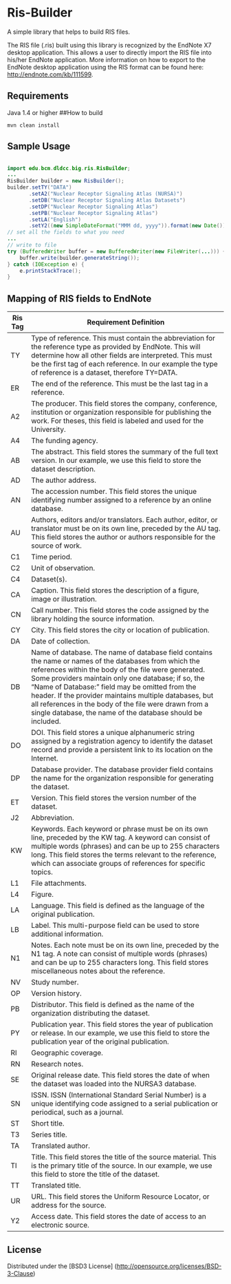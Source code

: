# Ris-Builder

A simple library that helps to build RIS files.

The RIS file (.ris) built using this library is recognized by the EndNote X7 desktop application. This allows a user to directly import the RIS file into his/her EndNote application.  More information on how to export to the EndNote desktop application using the RIS format can be found here:  http://endnote.com/kb/111599.  

## Requirements

Java 1.4 or higher
##How to build

```
mvn clean install
```

## Sample Usage

```java

import edu.bcm.dldcc.big.ris.RisBuilder;
...
RisBuilder builder = new RisBuilder();
builder.setTY("DATA")
       .setA2("Nuclear Receptor Signaling Atlas (NURSA)")
       .setDB("Nuclear Receptor Signaling Atlas Datasets")
       .setDP("Nuclear Receptor Signaling Atlas")
       .setPB("Nuclear Receptor Signaling Atlas")
       .setLA("English")
       .setY2((new SimpleDateFormat("MMM dd, yyyy")).format(new Date()));
// set all the fields to what you need
...
// write to file
try (BufferedWriter buffer = new BufferedWriter(new FileWriter(...))) {
    buffer.write(builder.generateString());
} catch (IOException e) {
    e.printStackTrace();
}
```

## Mapping of RIS fields to EndNote


| Ris Tag  |Requirement Definition|
|----------|----------------------|
|TY | Type of reference.  This must contain the abbreviation for the reference type as provided by EndNote. This will determine how all other fields are interpreted. This must be the first tag of each reference. In our example the type of reference is a dataset, therefore TY=DATA.
|ER| The end of the reference.  This must be the last tag in a reference.
|A2| The producer.  This field stores the company, conference, institution or organization responsible for publishing the work. For theses, this field is labeled and used for the University.
|A4|The funding agency.
|AB|The abstract.  This field stores the summary of the full text version.  In our example, we use this field to store the dataset description.
|AD|The author address.
|AN|The accession number.  This field stores the unique identifying number assigned to a reference by an online database.
|AU|Authors, editors and/or translators. Each author, editor, or translator must be on its own line, preceded by the AU tag.  This field stores the author or authors responsible for the source of work.
|C1|Time period.
|C2|Unit of observation.
|C4|Dataset(s).
|CA|Caption.  This field stores the description of a figure, image or illustration.
|CN|Call number.  This field stores the code assigned by the library holding the source information.
|CY|City.  This field stores the city or location of publication.
|DA|Date of collection.  
|DB|Name of database.  The name of database field contains the name or names of the databases from which the references within the body of the file were generated. Some providers maintain only one database; if so, the “Name of Database:” field may be omitted from the header. If the provider maintains multiple databases, but all references in the body of the file were drawn from a single database, the name of the database should be included. 
|DO|DOI.  This field stores a unique alphanumeric string assigned by a registration agency to identify the dataset record and provide a persistent link to its location on the Internet.
|DP|Database provider.  The database provider field contains the name for the organization responsible for generating the dataset.
|ET|Version.  This field stores the version number of the dataset.
|J2|Abbreviation.  
|KW|Keywords. Each keyword or phrase must be on its own line, preceded by the KW tag. A keyword can consist of multiple words (phrases) and can be up to 255 characters long.  This field stores the terms relevant to the reference, which can associate groups of references for specific topics.
|L1|File attachments.
|L4|Figure.
|LA|Language.  This field is defined as the language of the original publication.
|LB|Label.  This multi-purpose field can be used to store additional information.
|N1|Notes. Each note must be on its own line, preceded by the N1 tag. A note can consist of multiple words (phrases) and can be up to 255 characters long.  This field stores miscellaneous notes about the reference.
|NV|Study number.
|OP|Version history.
|PB|Distributor.  This field is defined as the name of the organization distributing the dataset.
|PY|Publication year.  This field stores the year of publication or release.  In our example, we use this field to store the publication year of the original publication.
|RI|Geographic coverage.
|RN|Research notes.
|SE|Original release date.  This field stores the date of when the dataset was loaded into the NURSA3 database.
|SN|ISSN.  ISSN (International Standard Serial Number) is a unique identifying code assigned to a serial publication or periodical, such as a journal.
|ST|Short title.
|T3|Series title.
|TA|Translated author.
|TI|Title.  This field stores the title of the source material. This is the primary title of the source.  In our example, we use this field to store the title of the dataset.
|TT|Translated title.
|UR|URL.  This field stores the Uniform Resource Locator, or address for the source.
|Y2|Access date.  This field stores the date of access to an electronic source.

## License

Distributed under the [BSD3 License] (http://opensource.org/licenses/BSD-3-Clause)
